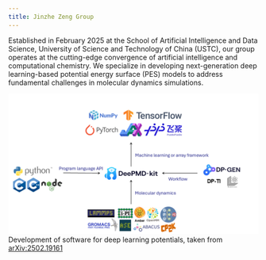 ```yaml
---
title: Jinzhe Zeng Group
---
```


Established in February 2025 at the School of Artificial Intelligence and Data Science, University of Science and Technology of China (USTC), our group operates at the cutting-edge convergence of artificial intelligence and computational chemistry. We specialize in developing next-generation deep learning-based potential energy surface (PES) models to address fundamental challenges in molecular dynamics simulations.

![DeePMD-kit](deepmdkit.png)
Development of software for deep learning potentials, taken from [arXiv:2502.19161](https://doi.org/10.48550/arXiv.2502.19161)